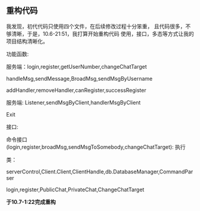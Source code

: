 ## 重构代码

我发现，初代代码只使用四个文件，在后续修改过程十分笨重，
且代码很多，不够清晰，于是，10.6-21:51，我打算开始重构代码
使用，接口，多态等方式让我的项目结构清晰化。

功能函数:  

服务端：login,register,getUserNumber,changeChatTarget

handleMsg,sendMessage,BroadMsg,sendMsgByUsername  

addHandler,removeHandler,canRegister,successRegister

服务端: Listener,sendMsgByClient,handlerMsgByClient  

Exit

接口:  

命令接口(login,register,broadMsg,sendMsgToSomebody,changeChatTarget):
执行

类：  

serverControl,Client.Client,ClientHandle,db.DatabaseManager,CommandParser  

login,register,PublicChat,PrivateChat,ChangeChatTarget


**于10.7-1:22完成重构**


